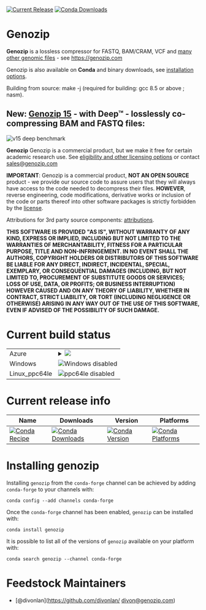 [![Current Release](https://img.shields.io/github/v/release/divonlan/genozip "Current Release")](https://github.com/divonlan/genozip/releases/latest) [![Conda Downloads](https://img.shields.io/conda/dn/conda-forge/genozip?label=Conda%20Downloads&style=flat-square)](https://anaconda.org/conda-forge/genozip)

Genozip
=======  
  
**Genozip** is a lossless compressor for  FASTQ, BAM/CRAM, VCF and <a href="https://www.genozip.com/compression">many other genomic files</a> - see https://genozip.com  
  
Genozip is also available on **Conda** and binary downloads, see <a href="https://genozip.com/installing">installation options</a>.  
  
Building from source: make -j (required for building: gcc 8.5 or above ; nasm).  
  
<h2>New: <a href="https://genozip.com">Genozip 15</a> - with Deep™ - losslessly co-compressing BAM and FASTQ files:</h2>

![v15 deep benchmark](https://github.com/divonlan/genozip/assets/56345591/39c7e9c5-135d-49c9-9213-89d4b830842a)

**Genozip** Genozip is a commercial product, but we make it free for certain academic research use. See <a href="https://genozip.com/get-genozip">eligibility and other licensing options</a> or contact <a href="mailto://sales@genozip.com">sales@genozip.com</a>   
  
**IMPORTANT**: Genozip is a commercial product, **NOT AN OPEN SOURCE** product - we provide our source code to assure users that they will always have access to the code needed to decompress their files. **HOWEVER**, reverse engineering, code modifications, derivative works or inclusion of the code or parts thereof into other software packages is strictly forbidden by the <a href="https://genozip.com/license">license</a>.  
  
Attributions for 3rd party source components: <a href="https://genozip.com/attributions">attributions</a>.  
  
**THIS SOFTWARE IS PROVIDED \"AS IS\", WITHOUT WARRANTY OF ANY KIND, EXPRESS OR IMPLIED, INCLUDING BUT NOT LIMITED TO THE WARRANTIES OF MERCHANTABILITY, FITNESS FOR A PARTICULAR PURPOSE, TITLE AND NON-INFRINGEMENT. IN NO EVENT SHALL THE AUTHORS, COPYRIGHT HOLDERS OR DISTRIBUTORS OF THIS SOFTWARE BE LIABLE FOR ANY DIRECT, INDIRECT, INCIDENTAL, SPECIAL, EXEMPLARY, OR CONSEQUENTIAL DAMAGES (INCLUDING, BUT NOT LIMITED TO, PROCUREMENT OF SUBSTITUTE GOODS OR SERVICES; LOSS OF USE, DATA, OR PROFITS; OR BUSINESS INTERRUPTION) HOWEVER CAUSED AND ON ANY THEORY OF LIABILITY, WHETHER IN CONTRACT, STRICT LIABILITY, OR TORT (INCLUDING NEGLIGENCE OR OTHERWISE) ARISING IN ANY WAY OUT OF THE USE OF THIS SOFTWARE, EVEN IF ADVISED OF THE POSSIBILITY OF SUCH DAMAGE.**  

Current build status
====================


<table>

  <tr>
    <td>Azure</td>
    <td>
      <details>
        <summary>
          <a href="https://dev.azure.com/conda-forge/feedstock-builds/_build/latest?definitionId=8867&branchName=master">
            <img src="https://dev.azure.com/conda-forge/feedstock-builds/_apis/build/status/genozip-feedstock?branchName=master">
          </a>
        </summary>
        <table>
          <thead><tr><th>Variant</th><th>Status</th></tr></thead>
          <tbody><tr>
              <td>linux</td>
              <td>
                <a href="https://dev.azure.com/conda-forge/feedstock-builds/_build/latest?definitionId=8867&branchName=master">
                  <img src="https://dev.azure.com/conda-forge/feedstock-builds/_apis/build/status/genozip-feedstock?branchName=master&jobName=linux&configuration=linux_" alt="variant">
                </a>
              </td>
            </tr><tr>
              <td>osx</td>
              <td>
                <a href="https://dev.azure.com/conda-forge/feedstock-builds/_build/latest?definitionId=8867&branchName=master">
                  <img src="https://dev.azure.com/conda-forge/feedstock-builds/_apis/build/status/genozip-feedstock?branchName=master&jobName=osx&configuration=osx_" alt="variant">
                </a>
              </td>
            </tr>
          </tbody>
        </table>
      </details>
    </td>
  </tr>
  <tr>
    <td>Windows</td>
    <td>
      <img src="https://img.shields.io/badge/Windows-disabled-lightgrey.svg" alt="Windows disabled">
    </td>
  </tr>
  <tr>
    <td>Linux_ppc64le</td>
    <td>
      <img src="https://img.shields.io/badge/ppc64le-disabled-lightgrey.svg" alt="ppc64le disabled">
    </td>
  </tr>
</table>

Current release info
====================

| Name | Downloads | Version | Platforms |
| --- | --- | --- | --- |
| [![Conda Recipe](https://img.shields.io/badge/recipe-genozip-green.svg)](https://anaconda.org/conda-forge/genozip) | [![Conda Downloads](https://img.shields.io/conda/dn/conda-forge/genozip.svg)](https://anaconda.org/conda-forge/genozip) | [![Conda Version](https://img.shields.io/conda/vn/conda-forge/genozip.svg)](https://anaconda.org/conda-forge/genozip) | [![Conda Platforms](https://img.shields.io/conda/pn/conda-forge/genozip.svg)](https://anaconda.org/conda-forge/genozip) |

Installing genozip
==================

Installing `genozip` from the `conda-forge` channel can be achieved by adding `conda-forge` to your channels with:

```
conda config --add channels conda-forge
```

Once the `conda-forge` channel has been enabled, `genozip` can be installed with:

```
conda install genozip
```

It is possible to list all of the versions of `genozip` available on your platform with:

```
conda search genozip --channel conda-forge
```

Feedstock Maintainers
=====================

* [@divonlan](https://github.com/divonlan/ divon@genozip.com)